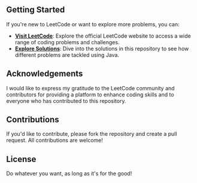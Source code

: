 
## Getting Started

If you're new to LeetCode or want to explore more problems, you can:

- **[Visit LeetCode](https://leetcode.com/)**: Explore the official LeetCode website to access a wide range of coding problems and challenges.
- **[Explore Solutions](/Java/leetcode)**: Dive into the solutions in this repository to see how different problems are tackled using Java.

## Acknowledgements

I would like to express my gratitude to the LeetCode community and contributors for providing a platform to enhance coding skills and to everyone who has contributed to this repository.

## Contributions
If you'd like to contribute, please fork the repository and create a pull request. All contributions are welcome!

## License

Do whatever you want, as long as it's for the good!
